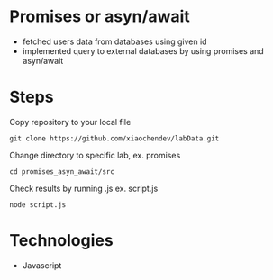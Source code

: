 # Promises or asyn/await 
- fetched users data from databases using given id
- implemented query to external databases by using promises and asyn/await

# Steps
Copy repository to your local file

```
git clone https://github.com/xiaochendev/labData.git
```

Change directory to specific lab, ex. promises
```
cd promises_asyn_await/src
```

Check results by running .js ex. script.js 
```
node script.js
```


# Technologies
- Javascript

